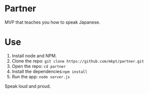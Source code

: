 # Partner

MVP that teaches you how to speak Japanese.

# Use

1. Install node and NPM.
2. Clone the repo: `git clone https://github.com/mkpt/partner.git`
3. Open the repo: `cd partner`
4. Install the dependencies:`npm install`
5. Run the app: `node server.js`

Speak loud and proud.
